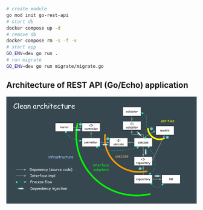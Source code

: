 ``` bash
# create module
go mod init go-rest-api
# start db
docker compose up -d
# remove db
docker compose rm -s -f -v
# start app
GO_ENV=dev go run .
# run migrate
GO_ENV=dev go run migrate/migrate.go
```
<h2 id="architecture">Architecture of REST API (Go/Echo) application</h2>

<img src="./architecture.png" width="700px"/>